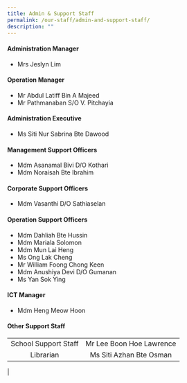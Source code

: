 ```yaml
---
title: Admin & Support Staff
permalink: /our-staff/admin-and-support-staff/
description: ""
---
```

#### **Administration Manager**
*   Mrs Jeslyn Lim

#### **Operation Manager**
*   Mr Abdul Latiff Bin A Majeed  
*   Mr Pathmanaban S/O V. Pitchayia

#### **Administration Executive**
* Ms Siti Nur Sabrina Bte Dawood

#### **Management Support Officers**
*   Mdm Asanamal Bivi D/O Kothari
*   Mdm Noraisah Bte Ibrahim

#### **Corporate Support Officers**
*   Mdm Vasanthi D/O Sathiaselan

#### **Operation Support Officers**
*   Mdm Dahliah Bte Hussin
*   Mdm Mariala Solomon  
*   Mdm Mun Lai Heng  
*   Ms Ong Lak Cheng
*   Mr William Foong Chong Keen
*   Mdm Anushiya Devi D/O Gumanan
*   Ms Yan Sok Ying

#### **ICT Manager**
* Mdm Heng Meow Hoon

#### **Other Support Staff**

|||
|:---:|:---:|
| School Support Staff | Mr Lee Boon Hoe Lawrence |
| Librarian | Ms Siti Azhan Bte Osman |
|

<!--
 | Desktop Engineer | Ms Siti Aisah Binte Osman<br>Mr Radin Muhammad | 
-->
